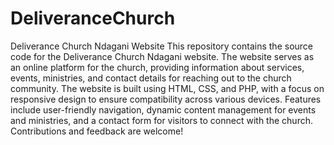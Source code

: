 # DeliveranceChurch
Deliverance Church Ndagani Website
This repository contains the source code for the Deliverance Church Ndagani website. The website serves as an online platform for the church, providing information about services, events, ministries, and contact details for reaching out to the church community. The website is built using HTML, CSS, and PHP, with a focus on responsive design to ensure compatibility across various devices. Features include user-friendly navigation, dynamic content management for events and ministries, and a contact form for visitors to connect with the church. Contributions and feedback are welcome!
